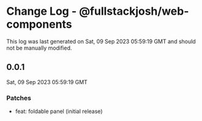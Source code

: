 # Change Log - @fullstackjosh/web-components

This log was last generated on Sat, 09 Sep 2023 05:59:19 GMT and should not be manually modified.

## 0.0.1
Sat, 09 Sep 2023 05:59:19 GMT

### Patches

- feat: foldable panel (initial release)

